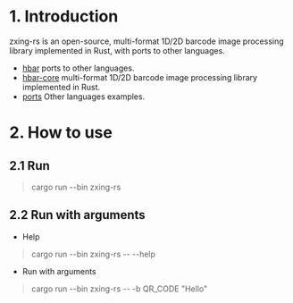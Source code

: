 # 1. Introduction
zxing-rs is an open-source, multi-format 1D/2D barcode image processing library implemented in Rust, with ports to other languages. 

- [hbar](hbar/) ports to other languages. 
- [hbar-core](hbar-core/) multi-format 1D/2D barcode image processing library implemented in Rust. 
- [ports](ports/) Other languages examples.

# 2. How to use
## 2.1 Run
> cargo run --bin zxing-rs

## 2.2 Run with arguments
- Help
> cargo run --bin zxing-rs -- --help
- Run with arguments
> cargo run --bin zxing-rs -- -b QR_CODE "Hello"
